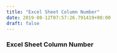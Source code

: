 ```yaml
---
title: "Excel Sheet Column Number"
date: 2019-08-12T07:57:26.791419+00:00
draft: false
---
```


### Excel Sheet Column Number
